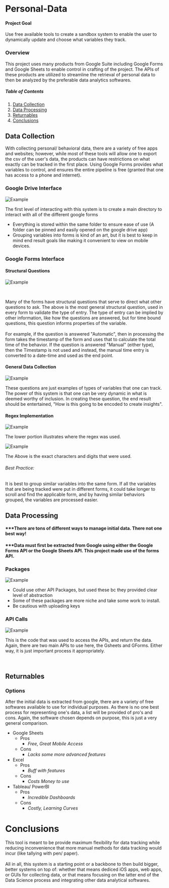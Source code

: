 # Personal-Data


#### Project Goal 
Use free available tools to create a sandbox system to enable the user to dynamically update and choose what variables they track.

### Overview
This project uses many products from Google Suite including Google Forms and Google Sheets to enable control in crafting of the project. 
The APIs of these products are utilized to streamline the retrieval of personal data to then be analyzed by the preferable data analytics softwares.

##### Table of Contents  
1. [Data Collection](#Data-Collection)  
2. [Data Processing](#Data-Processing)  
3. [Returnables](#Returnables)  
4. [Conclusions](#Conclusions)

<a name="Data-Collection"/>
<a name="Data-Processing"/>
<a name="Returnables"/>
<a name="Conclusions"/>



## Data Collection

With collecting personal/ behavioral data, there are a variety of free apps and websites; however, while most of these tools will allow one to export the csv of the user's data, the products can have restrictions on what exactly can be tracked in the first place. Using Google Forms provides what variables to control, and ensures the entire pipeline is free (granted that one has access to a phone and internet).

### Google Drive Interface
![Example](https://github.com/jmbost20/Personal-Data/blob/main/github.png)

The first level of interacting with this system is to create a main directory to interact with all of the different google forms
* Everything is stored within the same folder to ensure ease of use (A folder can be pinned and easily opened on the google drive app)
* Grouping variables into forms is kind of an art, but it is best to keep in mind end result goals like making it convenient to view on mobile devices.

### Google Forms Interface


#### Structural Questions

![Example](https://github.com/jmbost20/Personal-Data/blob/main/Structural%20Question.png)

 
<br />

Many of the forms have structural questions that serve to direct what other questions to ask. The above is the most general structural question, used in every form to validate the type of entry. The type of entry can be implied by other information, like how the questions are answered, but for time bound questions, this question informs properties of the variable.
<br />
<br />
For example, if the question is answered "Automatic", then in processing the form takes the timestamp of the form and uses that to calculate the total time of the behavior. If the question is answered "Manual" (either type), then the Timestamp is not used and instead, the manual time entry is converted to a date-time and used as the end point. 



#### General Data Collection
![Example](https://github.com/jmbost20/Personal-Data/blob/main/Form%20Questions.png)

These questions are just examples of types of variables that one can track. The power of this system is that one can be very dynamic in what is deemed worthy of inclusion. In creating these question, the end result should be entertained, "How is this going to be encoded to create insights".

#### Regex Implementation



![Example](https://github.com/jmbost20/Personal-Data/blob/main/Screen%20Shot%202022-10-14%20at%208.04.17%20PM.png)

The lower portion illustrates where the regex was used.

![Example](https://github.com/jmbost20/Personal-Data/blob/main/Screen%20Shot%202022-10-14%20at%208.04.48%20PM.png)

The Above is the exact characters and digits that were used. 

###### Best Practice:
It is best to group similar variables into the same form. If all the variables that are being tracked were put in different forms, it could take longer to scroll and find the applicable form, and by having similar behaviors grouped, the variables are processed easier.


## Data Processing

#### ***There are tons of different ways to manage initial data. There not one best way!
#### ***Data must first be extracted from Google using either the Google Forms API or the Google Sheets API. This project made use of the forms API.


### Packages

![Example](https://github.com/jmbost20/Personal-Data/blob/main/Packages.png)

* Could use other API Packages, but used these bc they provided clear level of abstraction
* Some of these packages are more niche and take some work to install.
* Be cautious with uploading keys

### API Calls

![Example](https://github.com/jmbost20/Personal-Data/blob/main/APIs.png)

This is the code that was used to access the APIs, and return the data. Again, there are two main APIs to use here, the Gsheets and GForms. Either way, it is just important process it appropriately.

<br />


## Returnables

### Options
After the initial data is extracted from google, there are a variety of free softwares available to use for individual purposes. As there is no one best process for representing one's data, a list will be provided of pro's and cons. Again, the software chosen depends on purpose, this is just a very general comparison.
* Google Sheets
  * Pros
    *   *Free, Great Mobile Access*
  * Cons
    *   *Lacks some more advanced features*
* Excel
  * Pros
    *   *Buff with features*
  * Cons
    *   *Costs Money to use*
* Tableau/ PowerBI
  * Pros
    *   *Incredible Dashboards*
  * Cons
    *   *Costly, Learning Curves*

# Conclusions

This tool is meant to be provide maximum flexibility for data tracking while reducing inconvenience that more manual methods for data tracking would incur (like tallying with pen/ paper). 
<br />
<br />
All in all, this system is a starting point or a backbone to then build bigger, better systems on top of: whether that means dediced iOS apps, web apps, or GUIs for collecting data, or that means focusing on the latter end of the Data Science process and integrating other data analytical softwares.

